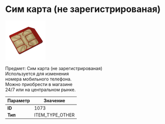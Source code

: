 # Сим карта (не зарегистрированая)

![Item Image](../img/1073.webp?raw=true)

Предмет: Сим карта (не зарегистрированая)<br>Используется для изменения<br>номера мобильного телефона.<br>Можно приобрести в магазине<br>24/7 или на центральном рынке.


| Параметр | Значение |
|----------|----------|
| **ID** | 1073 |
| **Тип** | ITEM_TYPE_OTHER |


